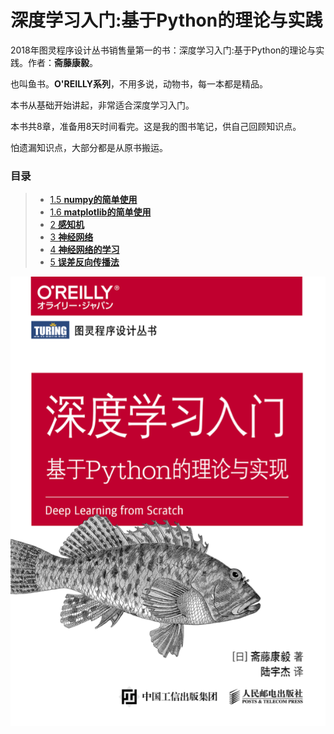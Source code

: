 # 深度学习入门:基于Python的理论与实践

2018年图灵程序设计丛书销售量第一的书：深度学习入门:基于Python的理论与实践。作者：**斋藤康毅**。  
  
也叫鱼书。**O'REILLY系列**，不用多说，动物书，每一本都是精品。  
  
本书从基础开始讲起，非常适合深度学习入门。  
  
本书共8章，准备用8天时间看完。这是我的图书笔记，供自己回顾知识点。  
  
怕遗漏知识点，大部分都是从原书搬运。

### 目录

> - [1.5 **numpy的简单使用**](1_5.numpy.ipynb)
> - [1.6 **matplotlib的简单使用**](1_6.matplotlib.ipynb)
> - [2 **感知机**](2.perceptron.ipynb)
> - [3 **神经网络**](3.NeuralNetworks.ipynb)
> - [4 **神经网络的学习**](4.NeuralNetworksLearning.ipynb)
> - [5 **误差反向传播法**](5.ErrorBackPropagation.ipynb)

<img src="./imgs/cover.png"></img>